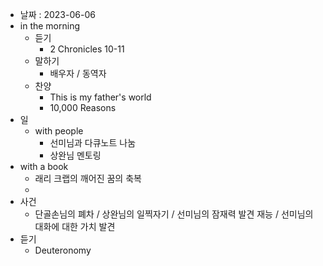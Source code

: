 - 날짜 : 2023-06-06
- in the morning
	- 듣기
		- 2 Chronicles 10-11
	- 말하기
		-  배우자 / 동역자 
	- 찬양
		- This is my father's world
		- 10,000 Reasons
- 일
	- with people
		- 선미님과 다큐노트 나눔
		- 상완님 멘토링
- with a book
	- 래리 크랩의 깨어진 꿈의 축복
	- 
- 사건
	- 단골손님의 폐차 / 상완님의 일찍자기 / 선미님의 잠재력 발견 재능 / 선미님의 대화에 대한 가치 발견
- 듣기
	- Deuteronomy 
